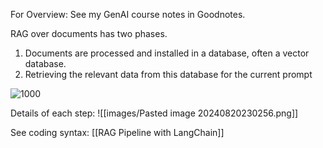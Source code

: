 For Overview: See my GenAI course notes in Goodnotes.

RAG over documents has two phases. 
1. Documents are processed and installed in a database, often a vector database.
2. Retrieving the relevant data from this database for the current prompt

![1000](images/Retrieval%20Augmented%20Generation%2020Aug24_10-57.excalidraw)

Details of each step:
![[images/Pasted image 20240820230256.png]]

See coding syntax: [[RAG Pipeline with LangChain]]